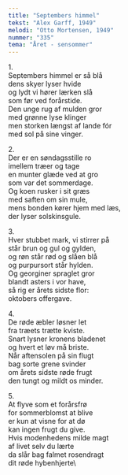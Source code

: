 ```yaml
---
title: "Septembers himmel"
tekst: "Alex Garff, 1949"
melodi: "Otto Mortensen, 1949"
nummer: "335"
tema: "Året - sensommer"
---
```

1\.\
Septembers himmel er så blå\
dens skyer lyser hvide\
og lydt vi hører lærken slå\
som før ved forårstide.\
Den unge rug af mulden gror\
med grønne lyse klinger\
men storken længst af lande fór\
med sol på sine vinger.

2\.\
Der er en søndagsstille ro\
imellem træer og tage\
en munter glæde ved at gro\
som var det sommerdage.\
Og koen rusker i sit græs\
med saften om sin mule,\
mens bonden kører hjem med læs,\
der lyser solskinsgule.

3\.\
Hver stubbet mark, vi stirrer på\
står brun og gul og gylden,\
og røn står rød og slåen blå\
og purpursort står hylden.\
Og georginer spraglet gror\
blandt asters i vor have,\
så rig er årets sidste flor:\
oktobers offergave.

4\.\
De røde æbler løsner let\
fra træets trætte kviste.\
Snart lysner kronens bladenet\
og hvert et løv må briste.\
Når aftensolen på sin flugt\
bag sorte grene svinder\
om årets sidste røde frugt\
den tungt og mildt os minder.

5\.\
At flyve som et forårsfrø\
for sommerblomst at blive\
er kun at visne for at dø\
kan ingen frugt du give.\
Hvis modenhedens milde magt\
af livet selv du lærte\
da slår bag falmet rosendragt\
dit røde hybenhjerte\
